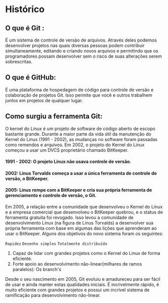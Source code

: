 # Histórico

## O que é Git : 
  É um sistema de controle de versão de arquivos. Através deles podemos desenvolver projetos nas quais diversas pessoas podem contribuir simultaneamente, editando e criando novos arquivos e permitindo que os programadores possam desenvolver sem o risco de suas alterações serem sobrescritas.

## O que é GitHub: 
  É uma plataforma de hospedagem de código para controle de versão e colaboração de projetos Git. Isso permite que você e outros trabalhem juntos em projetos de qualquer lugar.

## Como surgiu a ferramenta Git:
  O kernel do Linux é um projeto de software de código aberto de escopo bastante grande. Durante a maior parte da vida útil da manutenção
do Kernel do Linux (1991 - 2002), as mudanças no software foram passadas como remendos e arquivos. Em 2002, o projeto do Kernel do Linux 
começou a usar um DVCS proprietário chamado BitKeeper.

#### 1991 - 2002: O projeto Linux não usava controle de versão.
#### 2002: Linus Torvalds começa a usar a única ferramenta de controle de versão, o BitKeeper.
#### 2005: Linus rompe com a BitKeeper e cria sua própria ferramenta de gerenciamento e controle de versão, o Git.

  Em 2005, a relação entre a comunidade que desenvolveu o Kernel do Linux e a empresa comercial que desenvolveu o BitKeeper quebrou, e o status de ferramenta gratuita foi revogado. Isso levou a comunidade de desenvolvimento Linux (na figura de Linus Torvalds) a desenvolver sua própria ferramenta com base em algumas das lições que aprenderam ao usar o BitKeeper. Alguns dos objetivos do novo sistema foram os seguintes:
  
  `Rapidez`
  `Desenho simples`
  `Totalmente distribuído`
  1. Capaz de lidar com grandes projetos como o Kernel do Linux de forma eficiente.
  2. Forte apoio ao desenvolvimento não-linear(milhares de ramos paralelos): Os branch's
   
Desde o seu nascimento em 2005, Git evoluiu e amadureceu para ser fácil de usar e ainda manter estas qualidades iniciais. É incrivelmente rápido, é muito eficiente com grandes projetos e possui um incrível sistema de ramificação para desenvolvimento não-linear.


